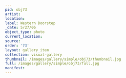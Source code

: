 ```yaml
---
pid: obj73
artist: 
location: 
label: Western Doorstep
_date: 5/27/06
object_type: photo
current_location: 
source: 
order: '73'
layout: gallery_item
collection: visual-gallery
thumbnail: /images/gallery/simple/obj73/thumbnail.jpg
full: /images/gallery/simple/obj73/full.jpg
manifest: 
---
```

